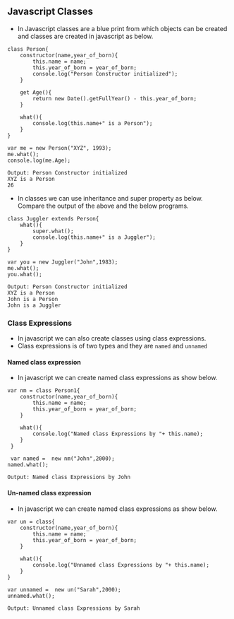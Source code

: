 ## Javascript Classes

* In Javascript classes are a blue print from which objects can be created and classes are created in javascript as below.
```
class Person{
	constructor(name,year_of_born){
		this.name = name;
		this.year_of_born = year_of_born;
		console.log("Person Constructor initialized");
	}

	get Age(){
		return new Date().getFullYear() - this.year_of_born;
	}

	what(){
		console.log(this.name+" is a Person");
	}
}

var me = new Person("XYZ", 1993);
me.what();
console.log(me.Age);

Output: Person Constructor initialized
XYZ is a Person
26
```
* In classes we can use inheritance and super property as below. Compare the output of the above and the below programs.
```
class Juggler extends Person{
	what(){
		super.what();	
		console.log(this.name+" is a Juggler");
	}
}

var you = new Juggler("John",1983);
me.what();
you.what();

Output: Person Constructor initialized
XYZ is a Person
John is a Person
John is a Juggler
```
### Class Expressions
* In javascript we can also create classes using class expressions.
* Class expressions is of two types and they are `named` and `unnamed`

#### Named class expression
* In javascript we can create named class expressions as show below.
```
var nm = class Person1{
 	constructor(name,year_of_born){
		this.name = name;
		this.year_of_born = year_of_born;
	}

	what(){
		console.log("Named class Expressions by "+ this.name);
	}
 }

 var named =  new nm("John",2000);
named.what();

Output: Named class Expressions by John
```
#### Un-named class expression
* In javascript we can create named class expressions as show below.
```
var un = class{
	constructor(name,year_of_born){
		this.name = name;
		this.year_of_born = year_of_born;
	}

	what(){
		console.log("Unnamed class Expressions by "+ this.name);
	}
}

var unnamed =  new un("Sarah",2000);
unnamed.what();

Output: Unnamed class Expressions by Sarah
```

